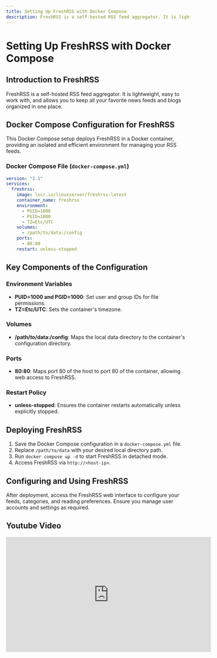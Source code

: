```yaml
---
title: Setting Up FreshRSS with Docker Compose
description: FreshRSS is a self-hosted RSS feed aggregator. It is lightweight, easy to work with, and allows you to keep all your favorite news feeds and blogs organized in one place.
---
```



# Setting Up FreshRSS with Docker Compose

## Introduction to FreshRSS

FreshRSS is a self-hosted RSS feed aggregator. It is lightweight, easy to work with, and allows you to keep all your favorite news feeds and blogs organized in one place.

## Docker Compose Configuration for FreshRSS

This Docker Compose setup deploys FreshRSS in a Docker container, providing an isolated and efficient environment for managing your RSS feeds.

### Docker Compose File (`docker-compose.yml`)

```yaml
version: "2.1"
services:
  freshrss:
    image: lscr.io/linuxserver/freshrss:latest
    container_name: freshrss
    environment:
      - PUID=1000
      - PGID=1000
      - TZ=Etc/UTC
    volumes:
      - /path/to/data:/config 
    ports:
      - 80:80 
    restart: unless-stopped
```

## Key Components of the Configuration

### Environment Variables
- **PUID=1000 and PGID=1000**: Set user and group IDs for file permissions.
- **TZ=Etc/UTC**: Sets the container's timezone.

### Volumes
- **/path/to/data:/config**: Maps the local data directory to the container's configuration directory.

### Ports
- **80:80**: Maps port 80 of the host to port 80 of the container, allowing web access to FreshRSS.

### Restart Policy
- **unless-stopped**: Ensures the container restarts automatically unless explicitly stopped.

## Deploying FreshRSS

1. Save the Docker Compose configuration in a `docker-compose.yml` file.
2. Replace `/path/to/data` with your desired local directory path.
3. Run `docker compose up -d` to start FreshRSS in detached mode.
4. Access FreshRSS via `http://<host-ip>`.

## Configuring and Using FreshRSS

After deployment, access the FreshRSS web interface to configure your feeds, categories, and reading preferences. Ensure you manage user accounts and settings as required.

## Youtube Video

<iframe width="560" height="315" src="https://www.youtube.com/embed/W0jRuq4v810?si=7l-yHBnQ6g9TGFYm" title="YouTube video player" frameborder="0" allow="accelerometer; autoplay; clipboard-write; encrypted-media; gyroscope; picture-in-picture; web-share" allowfullscreen></iframe>
